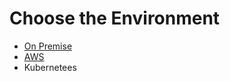 # Choose the Environment

* [On Premise](deploy-on-premise.md)
* [AWS](deploy-on-aws.md)
* Kubernetees